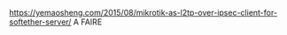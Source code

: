 <https://yemaosheng.com/2015/08/mikrotik-as-l2tp-over-ipsec-client-for-softether-server/> 
A FAIRE 
